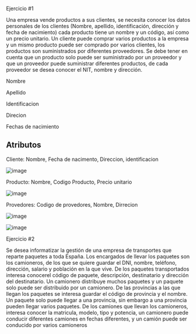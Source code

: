 Ejercicio #1

Una empresa vende productos a sus clientes, se necesita conocer los datos personales de los clientes (Nombre, apellido, identificación, dirección y fecha de nacimiento) cada producto tiene un nombre y un código, así como un  precio unitario. Un cliente puede comprar varios productos a la empresa y un mismo producto puede ser comprado por varios clientes, los productos son suministrados por diferentes proveedores. Se debe tener en cuenta que un producto solo puede ser suministrado por un proveedor y que un proveedor puede suministrar diferentes productos, de cada proveedor se desea conocer el NIT, nombre y dirección. 

Nombre 

Apellido 

Identificacion 

Direcion 

Fechas de nacimiento

## Atributos 

Cliente: Nombre, Fecha de nacimento, Direccion, identificacion 

![image](https://user-images.githubusercontent.com/99523872/168851082-939c2544-0d58-4c32-87f0-56617d44cf0c.png)

Producto: Nombre, Codigo Producto, Precio unitario 

![image](https://user-images.githubusercontent.com/99523872/168851703-3f69900a-e4b7-48ad-ac1e-c6534221a2c7.png)

Provedores: Codigo de provedores, Nombre, Dirrecion 

![image](https://user-images.githubusercontent.com/99523872/168852353-d6ef44b9-ed48-4ade-9e2e-ac9061e67d4e.png)


![image](https://user-images.githubusercontent.com/99523872/168855957-722466db-b0fb-4934-8730-3bce95fc5f77.png)


Ejercicio #2

Se desea informatizar la gestión de una empresa de transportes que reparte paquetes  a toda España. Los encargados de llevar los paquetes son los camioneros, de los que se quiere guardar el DNI, nombre, teléfono, dirección, salario y población en la que vive. De los paquetes transportados interesa conocerel código de paquete, descripción, destinatario y dirección del destinatario. Un camionero distribuye muchos paquetes y un paquete solo puede ser distribuido por un camionero. De las provincias a las que llegan los paquetes se interesa guardar el código de provincia y el nombre. Un paquete solo puede llegar a una provincia, sin embargo a una provincia pueden llegar varios paquetes. De los camiones que llevan los camioneros, interesa conocer la matricula, modelo, tipo y potencia, un camionero puede conducir diferentes camiones en fechas diferentes, y un camión puede ser conducido por varios camioneros
